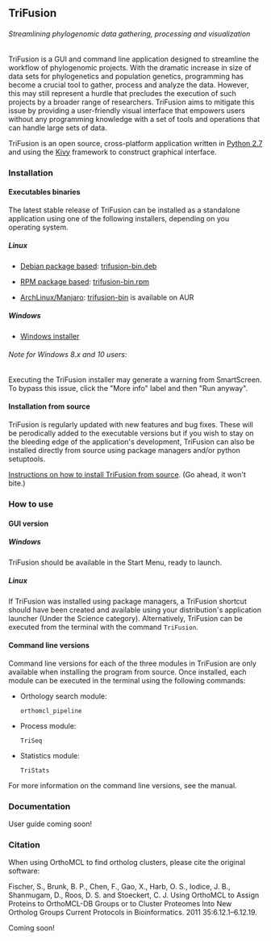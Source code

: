 ## TriFusion
###### Streamlining phylogenomic data gathering, processing and visualization

TriFusion is a GUI and command line application designed to streamline the workflow of phylogenomic projects. With the dramatic increase in size of data sets for phylogenetics and population genetics, programming has become a crucial tool to gather, process and analyze the data. However, this may still represent a hurdle that precludes the execution of such projects by a broader range of researchers. TriFusion aims to mitigate this issue by providing a user-friendly visual interface that empowers users without any programming knowledge with a set of tools and operations that can handle large sets of data.

TriFusion is an open source, cross-platform application written in [Python 2.7](https://www.python.org/) and using the [Kivy](https://github.com/kivy/kivy) framework to construct graphical interface.

### Installation

#### Executables binaries

The latest stable release of TriFusion can be installed as a standalone application using one of the following installers, depending on you operating system. 

##### Linux

- [Debian package based](https://en.wikipedia.org/wiki/Category:Debian-based_distributions): [trifusion-bin.deb](https://github.com/ODiogoSilva/TriFusion/releases/download/0.4.0/trifusion-bin-0.4.0.deb)

- [RPM package based](https://en.wikipedia.org/wiki/Category:RPM-based_Linux_distributions): [trifusion-bin.rpm](https://github.com/ODiogoSilva/TriFusion/releases/download/0.4.0/trifusion-bin-0.4.0.rpm)

- [ArchLinux/Manjaro](https://wiki.archlinux.org/index.php/Arch_based_distributions): [trifusion-bin](https://aur.archlinux.org/packages/trifusion-bin/) is available on AUR

##### Windows

- [Windows installer]()

###### Note for Windows 8.x and 10 users:

Executing the TriFusion installer may generate a warning from SmartScreen. To bypass this issue, click the "More info" label and then "Run anyway".

#### Installation from source

TriFusion is regularly updated with new features and bug fixes. These will be perodically added to the executable versions but if you wish to stay on the bleeding edge of the application's development, TriFusion can also be installed directly from source using package managers and/or python setuptools.

[Instructions on how to install TriFusion from source](https://github.com/ODiogoSilva/TriFusion/wiki/Install_from_source). (Go ahead, it won't bite.)

### How to use

#### GUI version

##### Windows

TriFusion should be available in the Start Menu, ready to launch.

##### Linux

If TriFusion was installed using package managers, a TriFusion shortcut should have been created and available using your distribution's application launcher (Under the Science category). Alternatively, TriFusion can be executed from the terminal with the command `TriFusion`.

#### Command line versions

Command line versions for each of the three modules in TriFusion are only available when installing the program from source. Once installed, each module can be executed in the terminal using the following commands:

- Orthology search module:

    `orthomcl_pipeline`

- Process module:

    `TriSeq`

- Statistics module:

    `TriStats`

For more information on the command line versions, see the manual.

### Documentation

User guide coming soon!

### Citation

When using OrthoMCL to find ortholog clusters, please cite the original software:

Fischer, S., Brunk, B. P., Chen, F., Gao, X., Harb, O. S., Iodice, J. B., Shanmugam, D., Roos, D. S. and Stoeckert, C. J. Using OrthoMCL to Assign Proteins to OrthoMCL-DB Groups or to Cluster Proteomes Into New Ortholog Groups Current Protocols in Bioinformatics. 2011 35:6.12.1–6.12.19.

Coming soon!
